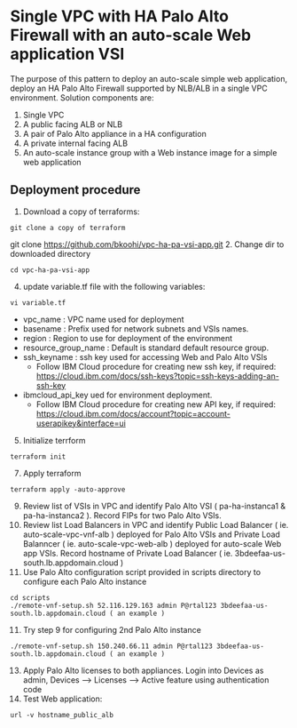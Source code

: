 # Single VPC with HA Palo Alto Firewall with an auto-scale Web application VSI
The purpose of this pattern to deploy an auto-scale simple web application, deploy an HA Palo Alto Firewall supported by NLB/ALB in a single VPC environment.
Solution components are:
1. Single VPC
2. A public facing ALB or NLB
3. A pair of Palo Alto appliance in a HA configuration
4. A private internal facing ALB
5. An auto-scale instance group with a Web instance image for a simple web application


## Deployment procedure
1. Download a copy of terraforms:
```
git clone a copy of terraform
```
git clone https://github.com/bkoohi/vpc-ha-pa-vsi-app.git
2. Change dir to downloaded directory
```
cd vpc-ha-pa-vsi-app
```
4. update variable.tf file with the following variables:
```
vi variable.tf
```
   - vpc_name : VPC name used for deployment 
   - basename : Prefix used for network subnets and VSIs names.
   - region   : Region to use for deployment of the environment
   - resource_group_name : Default is standard default resource group.
   - ssh_keyname : ssh key used for accessing Web and Palo Alto VSIs 
      - Follow IBM Cloud procedure for creating new ssh key, if required: https://cloud.ibm.com/docs/ssh-keys?topic=ssh-keys-adding-an-ssh-key
   - ibmcloud_api_key ued for environment deployment. 
      - Follow IBM Cloud procedure for creating new API key, if required: https://cloud.ibm.com/docs/account?topic=account-userapikey&interface=ui
   


5. Initialize terrform
```
terraform init
```
7. Apply terraform
```
terraform apply -auto-approve

```
9. Review list of VSIs in VPC and identify Palo Alto VSI ( pa-ha-instanca1 & pa-ha-instanca2 ). Record FIPs for two Palo Alto VSIs.
10. Review list Load Balancers in VPC and identify Public Load Balancer ( ie. auto-scale-vpc-vnf-alb ) deployed for Palo Alto VSIs and Private Load Balanncer ( ie. auto-scale-vpc-web-alb ) deployed for auto-scale Web app VSIs. Record hostname of Private Load Balancer ( ie. 3bdeefaa-us-south.lb.appdomain.cloud )
11. Use Palo Alto configuration script provided in scripts directory to configure each Palo Alto instance
```
cd scripts
./remote-vnf-setup.sh 52.116.129.163 admin P@rtal123 3bdeefaa-us-south.lb.appdomain.cloud ( an example )
```
11. Try step 9 for configuring 2nd Palo Alto instance
```
./remote-vnf-setup.sh 150.240.66.11 admin P@rtal123 3bdeefaa-us-south.lb.appdomain.cloud ( an example )
```
13. Apply Palo Alto licenses to both appliances. Login into Devices as admin, Devices --> Licenses --> Active feature using authentication code
14. Test Web application: 
```
url -v hostname_public_alb 
```

